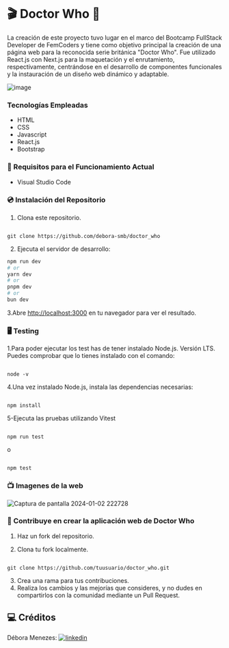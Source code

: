 # 🎬 Doctor Who 🎥 

La creación de este proyecto tuvo lugar en el marco del Bootcamp FullStack Developer de FemCoders y tiene como objetivo principal la creación de una página web para la reconocida serie británica "Doctor Who". Fue utilizado React.js con Next.js para la maquetación y el enrutamiento, respectivamente, centrándose en el desarrollo de componentes funcionales y la instauración de un diseño web dinámico y adaptable.

![image](https://github.com/debora-smb/doctor_who/assets/149697778/27eb441a-ab58-441a-b8f9-aedd3e45ac71)


###  Tecnologías Empleadas 
- HTML
- CSS
- Javascript
- React.js
- Bootstrap
  
### 📌 Requisitos para el Funcionamiento Actual 

- Visual Studio Code
  

### 💿 Instalación del Repositorio

1. Clona este repositorio.
```

git clone https://github.com/debora-smb/doctor_who

```
2. Ejecuta el servidor de desarrollo:

```bash
npm run dev
# or
yarn dev
# or
pnpm dev
# or
bun dev
```

3.Abre  [http://localhost:3000](http://localhost:3000) en tu navegador para ver el resultado.

### 🖥️ Testing

1.Para poder ejecutar los test has de tener instalado Node.js. Versión LTS.
Puedes comprobar que lo tienes instalado con el comando:
```

node -v

```

4.Una vez instalado Node.js, instala las dependencias necesarias:
```

npm install

```

5-Ejecuta las pruebas utilizando Vitest
```

npm run test

```
o
```

npm test

```


### 📺 Imagenes de la web

![Captura de pantalla 2024-01-02 222728](https://github.com/debora-smb/doctor_who/assets/149697778/6ed05d95-84bf-4e97-8d72-96a9621d1938)


### 🌟 Contribuye en crear la aplicación web de Doctor Who

1. Haz un fork del repositorio.

2. Clona tu fork localmente.

```

git clone https://github.com/tuusuario/doctor_who.git

```
3. Crea una rama para tus contribuciones.
4. Realiza los cambios y las mejorías que consideres, y no dudes en compartirlos con la comunidad mediante un Pull Request.


## 💻 Créditos

Débora Menezes: [![linkedin](https://img.shields.io/badge/linkedin-0A66C2?style=for-the-badge&logo=linkedin&logoColor=white)](https://www.linkedin.com/in/d%C3%A9bora-sofia-menezes/) 
